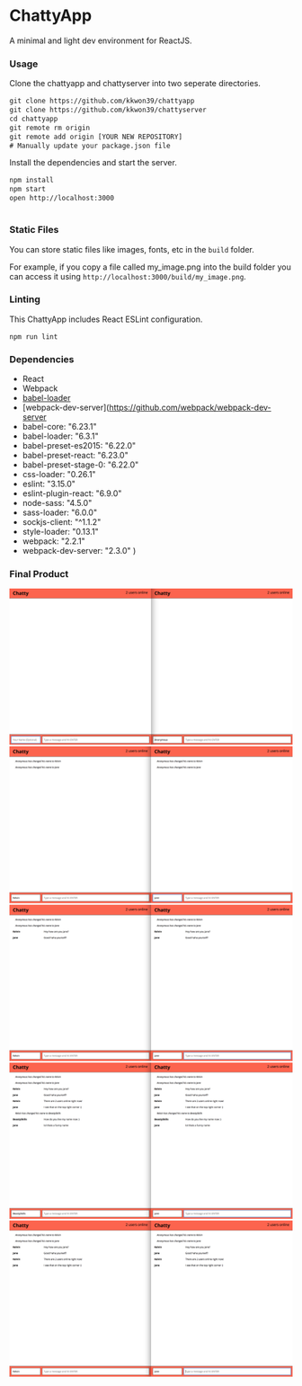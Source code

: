 ChattyApp
=====================

A minimal and light dev environment for ReactJS.

### Usage

Clone the chattyapp and chattyserver into two seperate directories.

```
git clone https://github.com/kkwon39/chattyapp
git clone https://github.com/kkwon39/chattyserver
cd chattyapp
git remote rm origin
git remote add origin [YOUR NEW REPOSITORY]
# Manually update your package.json file
```

Install the dependencies and start the server.

```
npm install
npm start
open http://localhost:3000


```

### Static Files

You can store static files like images, fonts, etc in the `build` folder.

For example, if you copy a file called my_image.png into the build folder you can access it using `http://localhost:3000/build/my_image.png`.

### Linting

This ChattyApp includes React ESLint configuration.

```
npm run lint
```

### Dependencies

* React
* Webpack
* [babel-loader](https://github.com/babel/babel-loader)
* [webpack-dev-server](https://github.com/webpack/webpack-dev-server
* babel-core: "6.23.1"
* babel-loader: "6.3.1"
* babel-preset-es2015: "6.22.0"
* babel-preset-react: "6.23.0"
* babel-preset-stage-0: "6.22.0"
* css-loader: "0.26.1"
* eslint: "3.15.0"
* eslint-plugin-react: "6.9.0"
* node-sass: "4.5.0"
* sass-loader: "6.0.0"
* sockjs-client: "^1.1.2"
* style-loader: "0.13.1"
* webpack: "2.2.1"
* webpack-dev-server: "2.3.0"
)

### Final Product
![HomeScreen](https://github.com/kkwon39/chattyapp/blob/master/docs/HomeScreen.png)
![UserNameChange](https://github.com/kkwon39/chattyapp/blob/master/docs/UserNameChange.png)
![UserChatting1](https://github.com/kkwon39/chattyapp/blob/master/docs/UserChatting1.png)
![UserChatting2](https://github.com/kkwon39/chattyapp/blob/master/docs/UserChatting2.png)
![CurrentlyOnlineUsers](https://github.com/kkwon39/chattyapp/blob/master/docs/Currently%20Online%20Users.png)


